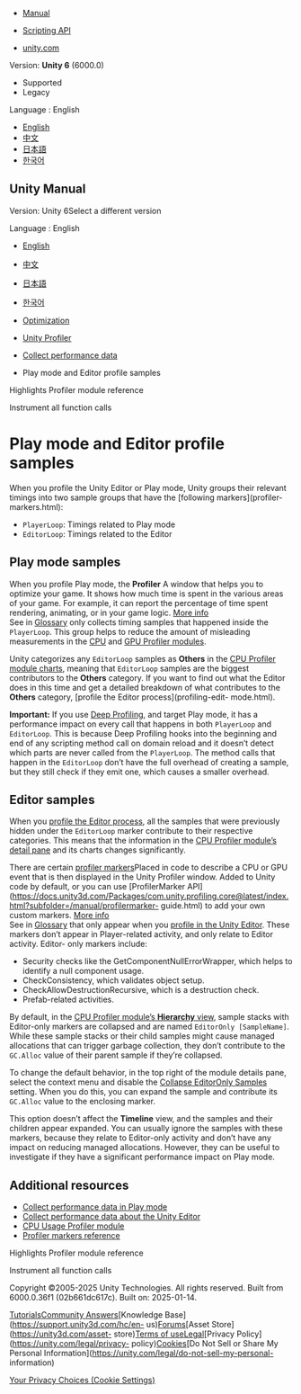 [](https://docs.unity3d.com)

  * [Manual](../Manual/index.html)
  * [Scripting API](../ScriptReference/index.html)

  * [unity.com](https://unity.com/)

Version: **Unity 6** (6000.0)

  * Supported
  * Legacy

Language : English

  * [English](/Manual/profiler-play-edit-samples.html)
  * [中文](/cn/current/Manual/profiler-play-edit-samples.html)
  * [日本語](/ja/current/Manual/profiler-play-edit-samples.html)
  * [한국어](/kr/current/Manual/profiler-play-edit-samples.html)

[](https://docs.unity3d.com)

## Unity Manual

Version: Unity 6Select a different version

Language : English

  * [English](/Manual/profiler-play-edit-samples.html)
  * [中文](/cn/current/Manual/profiler-play-edit-samples.html)
  * [日本語](/ja/current/Manual/profiler-play-edit-samples.html)
  * [한국어](/kr/current/Manual/profiler-play-edit-samples.html)

  * [Optimization](analysis.html)
  * [Unity Profiler](Profiler.html)
  * [Collect performance data](profiler-collect-data.html)
  * Play mode and Editor profile samples

[](ProfilerHighlights.html)

Highlights Profiler module reference

[](profiler-deep-profiling.html)

Instrument all function calls

# Play mode and Editor profile samples

When you profile the Unity Editor or Play mode, Unity groups their relevant
timings into two sample groups that have the [following markers](profiler-
markers.html):

  * `PlayerLoop`: Timings related to Play mode
  * `EditorLoop`: Timings related to the Editor

## Play mode samples

When you profile Play mode, the **Profiler** A window that helps you to
optimize your game. It shows how much time is spent in the various areas of
your game. For example, it can report the percentage of time spent rendering,
animating, or in your game logic. [More info](Profiler.html)  
See in [Glossary](Glossary.html#Profiler) only collects timing samples that
happened inside the `PlayerLoop`. This group helps to reduce the amount of
misleading measurements in the [CPU](ProfilerCPU.html) and [GPU Profiler
modules](ProfilerGPU.html).

Unity categorizes any `EditorLoop` samples as **Others** in the [CPU Profiler
module charts](ProfilerCPU.html), meaning that `EditorLoop` samples are the
biggest contributors to the **Others** category. If you want to find out what
the Editor does in this time and get a detailed breakdown of what contributes
to the **Others** category, [profile the Editor process](profiling-edit-
mode.html).

**Important:** If you use [Deep Profiling](profiler-deep-profiling.html), and
target Play mode, it has a performance impact on every call that happens in
both `PlayerLoop` and `EditorLoop`. This is because Deep Profiling hooks into
the beginning and end of any scripting method call on domain reload and it
doesn’t detect which parts are never called from the `PlayerLoop`. The method
calls that happen in the `EditorLoop` don’t have the full overhead of creating
a sample, but they still check if they emit one, which causes a smaller
overhead.

## Editor samples

When you [profile the Editor process](profiling-edit-mode.html), all the
samples that were previously hidden under the `EditorLoop` marker contribute
to their respective categories. This means that the information in the [CPU
Profiler module’s detail pane](ProfilerCPU.html) and its charts changes
significantly.

There are certain [profiler markers](profiler-markers.html)Placed in code to
describe a CPU or GPU event that is then displayed in the Unity Profiler
window. Added to Unity code by default, or you can use [ProfilerMarker
API](https://docs.unity3d.com/Packages/com.unity.profiling.core@latest/index.html?subfolder=/manual/profilermarker-
guide.html) to add your own custom markers. [More info](profiler-markers.html)  
See in [Glossary](Glossary.html#Profilermarker) that only appear when you
[profile in the Unity Editor](profiling-edit-mode.html). These markers don’t
appear in Player-related activity, and only relate to Editor activity. Editor-
only markers include:

  * Security checks like the GetComponentNullErrorWrapper, which helps to identify a null component usage.
  * CheckConsistency, which validates object setup.
  * CheckAllowDestructionRecursive, which is a destruction check.
  * Prefab-related activities.

By default, in the [CPU Profiler module’s **Hierarchy**
view](ProfilerCPU.html), sample stacks with Editor-only markers are collapsed
and are named `EditorOnly [SampleName]`. While these sample stacks or their
child samples might cause managed allocations that can trigger garbage
collection, they don’t contribute to the `GC.Alloc` value of their parent
sample if they’re collapsed.

To change the default behavior, in the top right of the module details pane,
select the context menu and disable the [Collapse EditorOnly
Samples](ProfilerCPU.html) setting. When you do this, you can expand the
sample and contribute its `GC.Alloc` value to the enclosing marker.

This option doesn’t affect the **Timeline** view, and the samples and their
children appear expanded. You can usually ignore the samples with these
markers, because they relate to Editor-only activity and don’t have any impact
on reducing managed allocations. However, they can be useful to investigate if
they have a significant performance impact on Play mode.

## Additional resources

  * [Collect performance data in Play mode](profiling-play-mode.html)
  * [Collect performance data about the Unity Editor](profiling-edit-mode.html)
  * [CPU Usage Profiler module](ProfilerCPU.html)
  * [Profiler markers reference](profiler-markers.html)

[](ProfilerHighlights.html)

Highlights Profiler module reference

[](profiler-deep-profiling.html)

Instrument all function calls

Copyright ©2005-2025 Unity Technologies. All rights reserved. Built from
6000.0.36f1 (02b661dc617c). Built on: 2025-01-14.

[Tutorials](https://learn.unity.com/)[Community
Answers](https://answers.unity3d.com)[Knowledge
Base](https://support.unity3d.com/hc/en-
us)[Forums](https://forum.unity3d.com)[Asset Store](https://unity3d.com/asset-
store)[Terms of
use](https://docs.unity3d.com/Manual/TermsOfUse.html)[Legal](https://unity.com/legal)[Privacy
Policy](https://unity.com/legal/privacy-
policy)[Cookies](https://unity.com/legal/cookie-policy)[Do Not Sell or Share
My Personal Information](https://unity.com/legal/do-not-sell-my-personal-
information)

[Your Privacy Choices (Cookie Settings)](javascript:void\(0\);)


